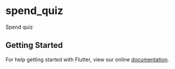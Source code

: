 # spend_quiz

Spend quiz

## Getting Started

For help getting started with Flutter, view our online
[documentation](https://flutter.io/).
